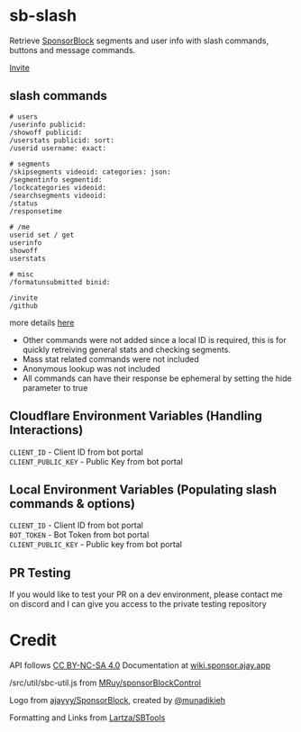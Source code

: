 # sb-slash
Retrieve [SponsorBlock](https://github.com/ajayyy/SponsorBlock) segments and user info with slash commands, buttons and message commands.

[Invite](https://sb-slash.mchang.workers.dev/invite)

## slash commands
```
# users
/userinfo publicid:
/showoff publicid:
/userstats publicid: sort:
/userid username: exact:

# segments
/skipsegments videoid: categories: json:
/segmentinfo segmentid:
/lockcategories videoid:
/searchsegments videoid:
/status
/responsetime

# /me
userid set / get
userinfo
showoff
userstats

# misc
/formatunsubmitted binid:

/invite
/github
```
more details [here](./docs/commands)

- Other commands were not added since a local ID is required, this is for quickly retreiving general stats and checking segments.
- Mass stat related commands were not included  
- Anonymous lookup was not included
- All commands can have their response be ephemeral by setting the hide parameter to true

## Cloudflare Environment Variables (Handling Interactions)
`CLIENT_ID` - Client ID from bot portal  
`CLIENT_PUBLIC_KEY` - Public Key from bot portal

## Local Environment Variables (Populating slash commands & options)
`CLIENT_ID` - Client ID from bot portal  
`BOT_TOKEN` - Bot Token from bot portal  
`CLIENT_PUBLIC_KEY` - Public key from bot portal

## PR Testing
If you would like to test your PR on a dev environment, please contact me on discord and I can give you access to the private testing repository

# Credit
API follows [CC BY-NC-SA 4.0](https://creativecommons.org/licenses/by-nc-sa/4.0/) Documentation at [wiki.sponsor.ajay.app](https://wiki.sponsor.ajay.app/index.php/API_Docs)

/src/util/sbc-util.js from [MRuy/sponsorBlockControl](https://github.com/MRuy/sponsorBlockControl/blob/master/src/utils.js)

Logo from [ajayyy/SponsorBlock](https://github.com/ajayyy/SponsorBlock/tree/master/public/icons), created by [@munadikieh](https://github.com/munadikieh)

Formatting and Links from [Lartza/SBTools](https://github.com/Lartza/SBtools)
